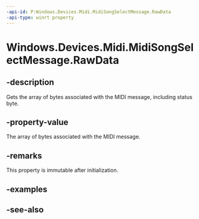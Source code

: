 ----api-id: P:Windows.Devices.Midi.MidiSongSelectMessage.RawData
-api-type: winrt property
---<!-- Property syntaxpublic Windows.Storage.Streams.IBuffer RawData { get; }--># Windows.Devices.Midi.MidiSongSelectMessage.RawData## -descriptionGets the array of bytes associated with the MIDI message, including status byte.## -property-valueThe array of bytes associated with the MIDI message.## -remarksThis property is immutable after initialization.## -examples## -see-also